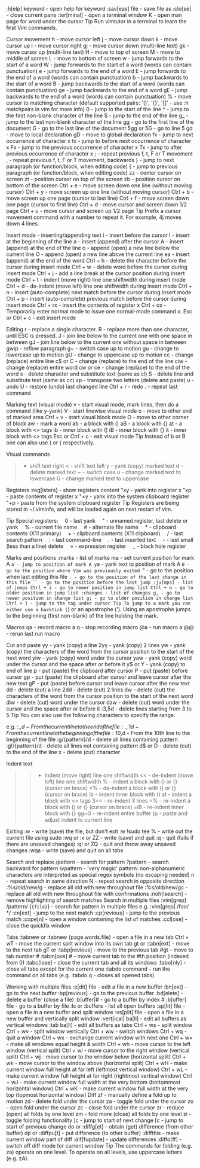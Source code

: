 :h[elp] keyword - open help for keyword
:sav[eas] file - save file as
:clo[se] - close current pane
:ter[minal] - open a terminal window
K - open man page for word under the cursor
Tip Run vimtutor in a terminal to learn the first Vim commands.

Cursor movement
h - move cursor left
j - move cursor down
k - move cursor up
l - move cursor right
gj - move cursor down (multi-line text)
gk - move cursor up (multi-line text)
H - move to top of screen
M - move to middle of screen
L - move to bottom of screen
w - jump forwards to the start of a word
W - jump forwards to the start of a word (words can contain punctuation)
e - jump forwards to the end of a word
E - jump forwards to the end of a word (words can contain punctuation)
b - jump backwards to the start of a word
B - jump backwards to the start of a word (words can contain punctuation)
ge - jump backwards to the end of a word
gE - jump backwards to the end of a word (words can contain punctuation)
% - move cursor to matching character (default supported pairs: '()', '{}', '[]' - use :h matchpairs in vim for more info)
0 - jump to the start of the line
^ - jump to the first non-blank character of the line
$ - jump to the end of the line
g_ - jump to the last non-blank character of the line
gg - go to the first line of the document
G - go to the last line of the document
5gg or 5G - go to line 5
gd - move to local declaration
gD - move to global declaration
fx - jump to next occurrence of character x
tx - jump to before next occurrence of character x
Fx - jump to the previous occurrence of character x
Tx - jump to after previous occurrence of character x
; - repeat previous f, t, F or T movement
, - repeat previous f, t, F or T movement, backwards
} - jump to next paragraph (or function/block, when editing code)
{ - jump to previous paragraph (or function/block, when editing code)
zz - center cursor on screen
zt - position cursor on top of the screen
zb - position cursor on bottom of the screen
Ctrl + e - move screen down one line (without moving cursor)
Ctrl + y - move screen up one line (without moving cursor)
Ctrl + b - move screen up one page (cursor to last line)
Ctrl + f - move screen down one page (cursor to first line)
Ctrl + d - move cursor and screen down 1/2 page
Ctrl + u - move cursor and screen up 1/2 page
Tip Prefix a cursor movement command with a number to repeat it. For example, 4j moves down 4 lines.

Insert mode - inserting/appending text
i - insert before the cursor
I - insert at the beginning of the line
a - insert (append) after the cursor
A - insert (append) at the end of the line
o - append (open) a new line below the current line
O - append (open) a new line above the current line
ea - insert (append) at the end of the word
Ctrl + h - delete the character before the cursor during insert mode
Ctrl + w - delete word before the cursor during insert mode
Ctrl + j - add a line break at the cursor position during insert mode
Ctrl + t - indent (move right) line one shiftwidth during insert mode
Ctrl + d - de-indent (move left) line one shiftwidth during insert mode
Ctrl + n - insert (auto-complete) next match before the cursor during insert mode
Ctrl + p - insert (auto-complete) previous match before the cursor during insert mode
Ctrl + rx - insert the contents of register x
Ctrl + ox - Temporarily enter normal mode to issue one normal-mode command x.
Esc or Ctrl + c - exit insert mode

Editing
r - replace a single character.
R - replace more than one character, until ESC is pressed.
J - join line below to the current one with one space in between
gJ - join line below to the current one without space in between
gwip - reflow paragraph
g~ - switch case up to motion
gu - change to lowercase up to motion
gU - change to uppercase up to motion
cc - change (replace) entire line
c$ or C - change (replace) to the end of the line
ciw - change (replace) entire word
cw or ce - change (replace) to the end of the word
s - delete character and substitute text (same as cl)
S - delete line and substitute text (same as cc)
xp - transpose two letters (delete and paste)
u - undo
U - restore (undo) last changed line
Ctrl + r - redo
. - repeat last command

Marking text (visual mode)
v - start visual mode, mark lines, then do a command (like y-yank)
V - start linewise visual mode
o - move to other end of marked area
Ctrl + v - start visual block mode
O - move to other corner of block
aw - mark a word
ab - a block with ()
aB - a block with {}
at - a block with <> tags
ib - inner block with ()
iB - inner block with {}
it - inner block with <> tags
Esc or Ctrl + c - exit visual mode
Tip Instead of b or B one can also use ( or { respectively.

Visual commands
> - shift text right
< - shift text left
y - yank (copy) marked text
d - delete marked text
~ - switch case
u - change marked text to lowercase
U - change marked text to uppercase

Registers
:reg[isters] - show registers content
"xy - yank into register x
"xp - paste contents of register x
"+y - yank into the system clipboard register
"+p - paste from the system clipboard register
Tip Registers are being stored in ~/.viminfo, and will be loaded again on next restart of vim.

Tip Special registers:
 0 - last yank
 " - unnamed register, last delete or yank
 % - current file name
 # - alternate file name
 * - clipboard contents (X11 primary)
 + - clipboard contents (X11 clipboard)
 / - last search pattern
 : - last command-line
 . - last inserted text
 - - last small (less than a line) delete
 = - expression register
 _ - black hole register

Marks and positions
:marks - list of marks
ma - set current position for mark A
`a - jump to position of mark A
y`a - yank text to position of mark A
`0 - go to the position where Vim was previously exited
`" - go to the position when last editing this file
`. - go to the position of the last change in this file
`` - go to the position before the last jump
:ju[mps] - list of jumps
Ctrl + i - go to newer position in jump list
Ctrl + o - go to older position in jump list
:changes - list of changes
g, - go to newer position in change list
g; - go to older position in change list
Ctrl + ] - jump to the tag under cursor
Tip To jump to a mark you can either use a backtick (`) or an apostrophe ('). Using an apostrophe jumps to the beginning (first non-blank) of the line holding the mark.

Macros
qa - record macro a
q - stop recording macro
@a - run macro a
@@ - rerun last run macro

Cut and paste
yy - yank (copy) a line
2yy - yank (copy) 2 lines
yw - yank (copy) the characters of the word from the cursor position to the start of the next word
yiw - yank (copy) word under the cursor
yaw - yank (copy) word under the cursor and the space after or before it
y$ or Y - yank (copy) to end of line
p - put (paste) the clipboard after cursor
P - put (paste) before cursor
gp - put (paste) the clipboard after cursor and leave cursor after the new text
gP - put (paste) before cursor and leave cursor after the new text
dd - delete (cut) a line
2dd - delete (cut) 2 lines
dw - delete (cut) the characters of the word from the cursor position to the start of the next word
diw - delete (cut) word under the cursor
daw - delete (cut) word under the cursor and the space after or before it
:3,5d - delete lines starting from 3 to 5
Tip You can also use the following characters to specify the range:

e.g.
:.,$d - From the current line to the end of the file
:.,1d - From the current line to the beginning of the file
:10,$d - From the 10th line to the beginning of the file
:g/{pattern}/d - delete all lines containing pattern
:g!/{pattern}/d - delete all lines not containing pattern
d$ or D - delete (cut) to the end of the line
x - delete (cut) character

Indent text
>> - indent (move right) line one shiftwidth
<< - de-indent (move left) line one shiftwidth
>% - indent a block with () or {} (cursor on brace)
<% - de-indent a block with () or {} (cursor on brace)
>ib - indent inner block with ()
>at - indent a block with <> tags
3== - re-indent 3 lines
=% - re-indent a block with () or {} (cursor on brace)
=iB - re-indent inner block with {}
gg=G - re-indent entire buffer
]p - paste and adjust indent to current line

Exiting
:w - write (save) the file, but don't exit
:w !sudo tee % - write out the current file using sudo
:wq or :x or ZZ - write (save) and quit
:q - quit (fails if there are unsaved changes)
:q! or ZQ - quit and throw away unsaved changes
:wqa - write (save) and quit on all tabs

Search and replace
/pattern - search for pattern
?pattern - search backward for pattern
\vpattern - 'very magic' pattern: non-alphanumeric characters are interpreted as special regex symbols (no escaping needed)
n - repeat search in same direction
N - repeat search in opposite direction
:%s/old/new/g - replace all old with new throughout file
:%s/old/new/gc - replace all old with new throughout file with confirmations
:noh[lsearch] - remove highlighting of search matches
Search in multiple files
:vim[grep] /pattern/ {`{file}`} - search for pattern in multiple files
e.g. :vim[grep] /foo/ **/*
:cn[ext] - jump to the next match
:cp[revious] - jump to the previous match
:cope[n] - open a window containing the list of matches
:ccl[ose] - close the quickfix window

Tabs
:tabnew or :tabnew {page.words.file} - open a file in a new tab
Ctrl + wT - move the current split window into its own tab
gt or :tabn[ext] - move to the next tab
gT or :tabp[revious] - move to the previous tab
#gt - move to tab number #
:tabm[ove] # - move current tab to the #th position (indexed from 0)
:tabc[lose] - close the current tab and all its windows
:tabo[nly] - close all tabs except for the current one
:tabdo command - run the command on all tabs (e.g. :tabdo q - closes all opened tabs)

Working with multiple files
:e[dit] file - edit a file in a new buffer
:bn[ext] - go to the next buffer
:bp[revious] - go to the previous buffer
:bd[elete] - delete a buffer (close a file)
:b[uffer]# - go to a buffer by index #
:b[uffer] file - go to a buffer by file
:ls or :buffers - list all open buffers
:sp[lit] file - open a file in a new buffer and split window
:vs[plit] file - open a file in a new buffer and vertically split window
:vert[ical] ba[ll] - edit all buffers as vertical windows
:tab ba[ll] - edit all buffers as tabs
Ctrl + ws - split window
Ctrl + wv - split window vertically
Ctrl + ww - switch windows
Ctrl + wq - quit a window
Ctrl + wx - exchange current window with next one
Ctrl + w= - make all windows equal height & width
Ctrl + wh - move cursor to the left window (vertical split)
Ctrl + wl - move cursor to the right window (vertical split)
Ctrl + wj - move cursor to the window below (horizontal split)
Ctrl + wk - move cursor to the window above (horizontal split)
Ctrl + wH - make current window full height at far left (leftmost vertical window)
Ctrl + wL - make current window full height at far right (rightmost vertical window)
Ctrl + wJ - make current window full width at the very bottom (bottommost horizontal window)
Ctrl + wK - make current window full width at the very top (topmost horizontal window)
Diff
zf - manually define a fold up to motion
zd - delete fold under the cursor
za - toggle fold under the cursor
zo - open fold under the cursor
zc - close fold under the cursor
zr - reduce (open) all folds by one level
zm - fold more (close) all folds by one level
zi - toggle folding functionality
]c - jump to start of next change
[c - jump to start of previous change
do or :diffg[et] - obtain (get) difference (from other buffer)
dp or :diffpu[t] - put difference (to other buffer)
:diffthis - make current window part of diff
:dif[fupdate] - update differences
:diffo[ff] - switch off diff mode for current window
Tip The commands for folding (e.g. za) operate on one level. To operate on all levels, use uppercase letters (e.g. zA).